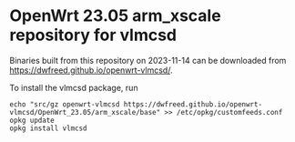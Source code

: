 OpenWrt 23.05 arm_xscale repository for vlmcsd
========

Binaries built from this repository on 2023-11-14 can be downloaded from <https://dwfreed.github.io/openwrt-vlmcsd/>.

To install the vlmcsd package, run

```
echo "src/gz openwrt-vlmcsd https://dwfreed.github.io/openwrt-vlmcsd/OpenWrt_23.05/arm_xscale/base" >> /etc/opkg/customfeeds.conf
opkg update
opkg install vlmcsd
```
